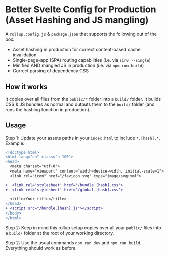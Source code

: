 # Better Svelte Config for Production (Asset Hashing and JS mangling)

A `rollup.config.js` &amp; `package.json` that supports the following out of the box:
- Asset hashing in production for correct content-based cache invalidation
- Single-page-app (SPA) routing capabilities (i.e. via `sirv --single`)
- Minified AND mangled JS in production (i.e. via `npm run build`)
- Correct parsing of dependency CSS

## How it works

It copies over all files from the `public/*` folder into a `build/` folder. It builds CSS & JS bundles as normal and outputs them to the `build/` folder (and runs the hashing function in production).

## Usage

Step 1: Update your assets paths in your `index.html` to include `*.[hash].*`. Example:


```diff
<!doctype html>
<html lang="en" class="h-100">
<head>
  <meta charset="utf-8">
  <meta name="viewport" content="width=device-width, initial-scale=1">
  <link rel="icon" href="/favicon.svg" type="image/svg+xml">

+  <link rel='stylesheet' href='/bundle.[hash].css'>
+  <link rel='stylesheet' href='/global.[hash].css'>
  
  <title>Your title</title>
</head>
+ <script src="/bundle.[hash].js"></script>
</body>
</html>
```
Step 2: Keep in mind this rollup setup copies over all your `public/` files into a `build/` folder at the root of your working directory. 

Step 2: Use the usual commands `npm run dev` and `npm run build`. Everything should work as before. 

